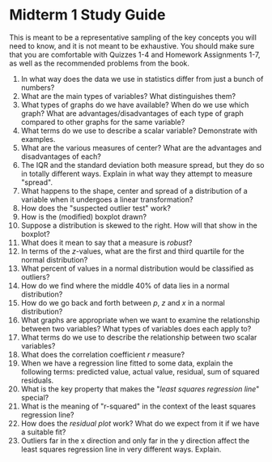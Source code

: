 # Midterm 1 Study Guide

This is meant to be a representative sampling of the key concepts you will need to know, and it is not meant to be exhaustive. You should make sure that you are comfortable with Quizzes 1-4 and Homework Assignments 1-7, as well as the recommended problems from the book.

1. In what way does the data we use in statistics differ from just a bunch of numbers?
2. What are the main types of variables? What distinguishes them?
3. What types of graphs do we have available? When do we use which graph? What are advantages/disadvantages of each type of graph compared to other graphs for the same variable?
4. What terms do we use to describe a scalar variable? Demonstrate with examples.
5. What are the various measures of center? What are the advantages and disadvantages of each?
6. The IQR and the standard deviation both measure spread, but they do so in totally different ways. Explain in what way they attempt to measure "spread".
7. What happens to the shape, center and spread of a distribution of a variable when it undergoes a linear transformation?
8. How does the "suspected outlier test" work?
9. How is the (modified) boxplot drawn?
10. Suppose a distribution is skewed to the right. How will that show in the boxplot?
11. What does it mean to say that a measure is *robust*?
12. In terms of the $z$-values, what are the first and third quartile for the normal distribution?
13. What percent of values in a normal distribution would be classified as outliers?
14. How do we find where the middle 40% of data lies in a normal distribution?
15. How do we go back and forth between $p$, $z$ and $x$ in a normal distribution?
16. What graphs are appropriate when we want to examine the relationship between two variables? What types of variables does each apply to?
17. What terms do we use to describe the relationship between two scalar variables?
18. What does the correlation coefficient $r$ measure?
19. When we have a regression line fitted to some data, explain the following terms: predicted value, actual value, residual, sum of squared residuals.
20. What is the key property that makes the "*least squares regression line*" special?
21. What is the meaning of "r-squared" in the context of the least squares regression line?
22. How does the *residual plot* work? What do we expect from it if we have a suitable fit?
23. Outliers far in the x direction and only far in the y direction affect the least squares regression line in very different ways. Explain.
